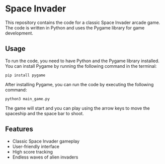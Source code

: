 # Space Invader

This repository contains the code for a classic Space Invader arcade game. The code is written in Python and uses the Pygame library for game development.

## Usage

To run the code, you need to have Python and the Pygame library installed. You can install Pygame by running the following command in the terminal:

`pip install pygame`


After installing Pygame, you can run the code by executing the following command:

`python3 main_game.py`


The game will start and you can play using the arrow keys to move the spaceship and the space bar to shoot.

## Features

- Classic Space Invader gameplay
- User-friendly interface
- High score tracking
- Endless waves of alien invaders

